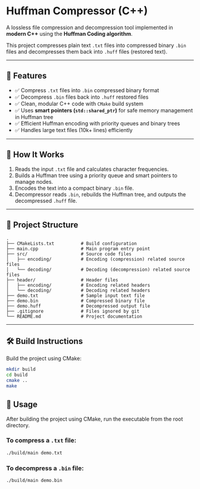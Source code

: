 # Huffman Compressor (C++)

A lossless file compression and decompression tool implemented in **modern C++** using the **Huffman Coding algorithm**.

This project compresses plain text `.txt` files into compressed binary `.bin` files and decompresses them back into `.huff` files (restored text).

---

## 📌 Features

- ✅ Compress `.txt` files into `.bin` compressed binary format
- ✅ Decompress `.bin` files back into `.huff` restored files
- ✅ Clean, modular C++ code with `CMake` build system
- ✅ Uses **smart pointers (`std::shared_ptr`)** for safe memory management in Huffman tree
- ✅ Efficient Huffman encoding with priority queues and binary trees
- ✅ Handles large text files (10k+ lines) efficiently

---

## 🧠 How It Works

1. Reads the input `.txt` file and calculates character frequencies.
2. Builds a Huffman tree using a priority queue and smart pointers to manage nodes.
3. Encodes the text into a compact binary `.bin` file.
4. Decompressor reads `.bin`, rebuilds the Huffman tree, and outputs the decompressed `.huff` file.

---

## 📁 Project Structure

```text
.
├── CMakeLists.txt          # Build configuration
├── main.cpp                # Main program entry point
├── src/                    # Source code files
│   ├── encoding/           # Encoding (compression) related source files
│   └── decoding/           # Decoding (decompression) related source files
├── header/                 # Header files
│   ├── encoding/           # Encoding related headers
│   └── decoding/           # Decoding related headers
├── demo.txt                # Sample input text file
├── demo.bin                # Compressed binary file
├── demo.huff               # Decompressed output file
├── .gitignore              # Files ignored by git
└── README.md               # Project documentation
```

---

## 🛠️ Build Instructions

Build the project using CMake:

```bash
mkdir build
cd build
cmake ..
make
```
 
## 🚀 Usage

After building the project using CMake, run the executable from the root directory.

### To compress a `.txt` file:

```bash
./build/main demo.txt
```
### To decompress a `.bin` file:

```bash
./build/main demo.bin
```




